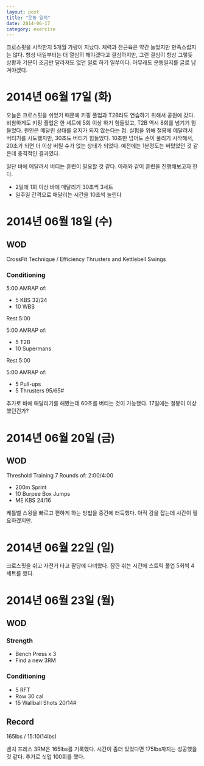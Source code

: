 ```yaml
---
layout: post
title: "운동 일지"
date: 2014-06-17
category: exercise
---
```


크로스핏을 시작한지 5개월 가량이 지났다. 체력과 잔근육은 약간 늘었지만 만족스럽지는 않다. 항상 내일부터는 더 열심히 해야겠다고 결심하지만,  그런 결심이 항상 그렇듯 상황과 기분이 조금만 달라져도 없던 일로 하기 일쑤이다. 아무래도 운동일지를 글로 남겨야겠다.

# 2014년 06월 17일 (화)
 오늘은 크로스핏을 쉬었기 때문에 키핑 풀업과 T2B라도 연습하기 위해서 공원에 갔다. 비참하게도 키핑 풀업은 한 세트에 5회 이상 하기 힘들었고, T2B 역시 8회를 넘기기 힘들었다. 원인은 메달린 상태를 유지가 되지 않는다는 점. 실험을 위해 철봉에 메달려서 버티기를 시도했지만, 30초도 버티기 힘들었다. 10초만 넘어도 손이 풀리기 시작해서, 20초가 되면 더 이상 버틸 수가 없는 상태가 되었다. 예전에는 1분정도는 버텼었던 것 같은데 충격적인 결과였다.

 일단 바에 메달려서 버티는 훈련이 필요할 것 같다. 아래와 같이 훈련을 진행해보고자 한다.

 * 2일에 1회 이상 바에 매달리기 30초씩 3세트
 * 일주일 간격으로 매달리는 시간을 10초씩 늘린다

# 2014년 06월 18일 (수)
## WOD
CrossFit
Technique / Efficiency
Thrusters and Kettlebell Swings

### Conditioning

5:00 AMRAP of:
* 5 KBS 32/24
* 10 WBS

Rest 5:00

5:00 AMRAP of:

* 5 T2B
* 10 Supermans

Rest 5:00

5:00 AMRAP of:

* 5 Pull-ups
* 5 Thrusters 95/65#

추가로 바에 매달리기를 해봤는데 60초를 버티는 것이 가능했다. 17일에는 철봉이 이상했던건가?

# 2014년 06월 20일 (금)
## WOD
Threshold Training
7 Rounds of:
2:00/4:00

* 200m Sprint
* 10 Burpee Box Jumps
* ME KBS 24/16

케틀벨 스윙을 빠르고 편하게 하는 방법을 중간에 터득했다. 아직 감을 잡는데 시간이 필요하곘지만.

# 2014년 06월 22일 (일)
 크로스핏을 쉬고 자전거 타고 팔당에 다녀왔다. 잠깐 쉬는 시간에 스트릭 풀업 5회씩 4세트를 했다.

# 2014년 06월 23일 (월)
## WOD
### Strength

* Bench Press x 3
* Find a new 3RM

### Conditioning

* 5 RFT
* Row 30 cal
* 15 Wallball Shots 20/14#

## Record

165lbs / 15:10(14lbs)

벤치 프레스 3RM은 165lbs를 기록했다. 시간이 좀더 있었다면 175lbs까지는 성공했을 것 같다. 추가로 싯업 100회를 했다.
